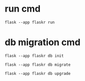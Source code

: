 # run cmd 

```flask --app flaskr run```

# db migration cmd

```
flask --app flaskr db init 

flask --app flaskr db migrate

flask --app flaskr db upgrade
```